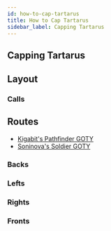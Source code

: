 ```yaml
---
id: how-to-cap-tartarus
title: How to Cap Tartarus
sidebar_label: Capping Tartarus
---
```

## Capping Tartarus
## Layout
### Calls
## Routes
- [Kigabit's Pathfinder GOTY](http://www.youtube.com/playlist?list=PLor2TDMmuFQxGmWe7CLKvHXfcrwa4vSRY)
- [Soninova's Soldier GOTY](http://www.youtube.com/watch?v=yEL3d1gN4iQ)
### Backs
### Lefts
### Rights
### Fronts
